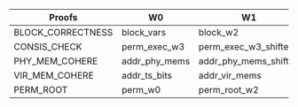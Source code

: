 | Proofs | W0 | W1 | w2 | W3 | W4 | W5 |
|--------|----|----|----|----|----|----|
| BLOCK_CORRECTNESS | block_vars | block_w2 | perm_w0 | block_w3 | block_shifted_w3 |
| CONSIS_CHECK | perm_exec_w3 | perm_exec_w3_shifted |
| PHY_MEM_COHERE | addr_phy_mems | addr_phy_mems_shifted |
| VIR_MEM_COHERE | addr_ts_bits | addr_vir_mems | addr_vir_mems_shifted |
| PERM_ROOT | perm_w0 | perm_root_w2 | perm_root_w3 | perm_root_shifted_w3 |